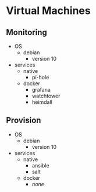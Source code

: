 # Virtual Machines

## Monitoring
- OS
  - debian
    - version 10
- services
  - native
    - pi-hole
  - docker
    - grafana
    - watchtower
    - heimdall
    
## Provision
- OS
  - debian
    - version 10
- services
  - native
    - ansible
    - salt
  - docker
    - _none_

